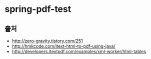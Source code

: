 # spring-pdf-test

## 출처
* http://zero-gravity.tistory.com/251
* http://hmkcode.com/itext-html-to-pdf-using-java/
* http://developers.itextpdf.com/examples/xml-worker/html-tables
